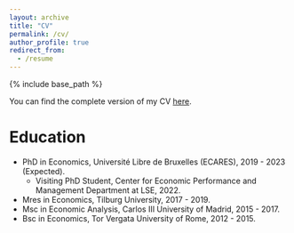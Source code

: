 ```yaml
---
layout: archive
title: "CV"
permalink: /cv/
author_profile: true
redirect_from:
  - /resume
---
```


{% include base_path %}


You can find the complete version of my CV <a href="https://www.dropbox.com/s/nzxgy9t6r7ox7q8/CV_FL.pdf?dl=0" target="_blank">here</a>.

Education
======
* PhD in Economics, Université Libre de Bruxelles (ECARES), 2019 - 2023 (Expected).
  *  Visiting PhD Student, Center for Economic Performance and Management Department at LSE, 2022.
* Mres in Economics, Tilburg University, 2017 - 2019.
* Msc in Economic Analysis, Carlos III University of Madrid, 2015 - 2017.
* Bsc in Economics, Tor Vergata University of Rome, 2012 - 2015.


